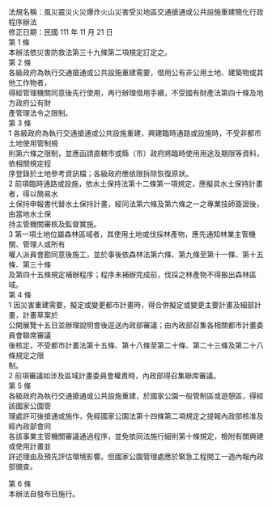 法規名稱：風災震災火災爆炸火山災害受災地區交通搶通或公共設施重建簡化行政程序辦法  
修正日期：民國 111 年 11 月 21 日  
第 1 條  
本辦法依災害防救法第三十九條第二項規定訂定之。  
第 2 條  
各級政府為執行交通搶通或公共設施重建需要，借用公有非公用土地、建築物或其他工作物者，  
得經管理機關同意後先行使用，再行辦理借用手續，不受國有財產法第四十條及地方政府公有財  
產管理法令之限制。  
第 3 條  
1 各級政府為執行交通搶通或公共設施重建，興建臨時通路或設施時，不受非都市土地使用管制規  
則第六條之限制，並應函請直轄市或縣（市）政府將臨時使用用途及期限等資料，依相關規定程  
序登錄於土地參考資訊檔；各級政府應依限拆除恢復原狀。  
2 前項臨時通路或設施，依水土保持法第十二條第一項規定，應擬具水土保持計畫者，得以簡易水  
土保持申報書代替水土保持計畫，經同法第六條及第六條之一之專業技師簽證後，由當地水土保  
持主管機關審核及監督實施。  
3 第一項土地位屬森林區域者，其使用土地或伐採林產物，應先通知林業主管機關、管理人或所有  
權人派員會勘同意後施工，並於事後依森林法第六條、第九條至第十一條、第十五條、第三十條  
及第四十五條規定補辦程序；程序未補辦完成前，伐採之林產物不得搬出森林區域。  
第 4 條  
1 因災害重建需要，擬定或變更都市計畫時，得合併擬定或變更主要計畫及細部計畫，計畫草案於  
公開展覽十五日並辦理說明會後逕送內政部審議；由內政部召集各相關都市計畫委員會聯席審議  
後核定，不受都市計畫法第十五條、第十八條至第二十條、第二十三條及第二十八條規定之限  
制。  
2 前項審議如涉及區域計畫委員會權責時，內政部得召集聯席審議。  
第 5 條  
各級政府為執行交通搶通或公共設施重建，於國家公園一般管制區或遊憩區，得經該國家公園管  
理處許可後搶通或施作，免經國家公園法第十四條第二項規定之提報內政部核准及經內政部會同  
各該事業主管機關審議通過程序，並免依同法施行細則第十條規定，檢附有關興建或使用計畫並  
詳述理由及預先評估環境影響。但國家公園管理處應於緊急工程開工一週內報內政部備查。  


第 6 條  
本辦法自發布日施行。  


